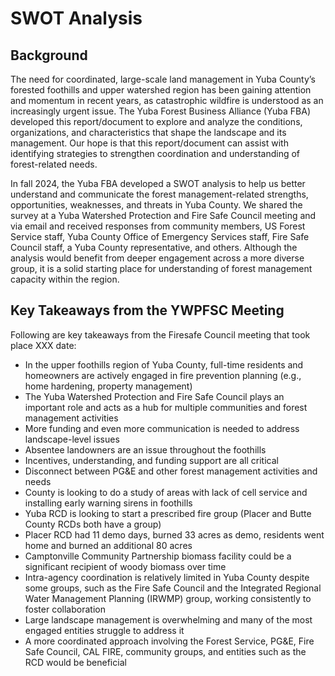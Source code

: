 # SWOT Analysis

## Background
The need for coordinated, large-scale land management in Yuba County’s forested foothills and upper watershed region has been gaining attention and momentum in recent years, as catastrophic wildfire is understood as an increasingly urgent issue. The Yuba Forest Business Alliance (Yuba FBA) developed this report/document to explore and analyze the conditions, organizations, and characteristics that shape the landscape and its management. Our hope is that this report/document can assist with identifying strategies to strengthen coordination and understanding of forest-related needs.  

In fall 2024, the Yuba FBA developed a SWOT analysis to help us better understand and communicate the forest management-related strengths, opportunities, weaknesses, and threats in Yuba County.  We shared the survey at a Yuba Watershed Protection and Fire Safe Council meeting and via email and received responses from community members, US Forest Service staff, Yuba County Office of Emergency Services staff, Fire Safe Council staff, a Yuba County representative, and others. Although the analysis would benefit from deeper engagement across a more diverse group, it is a solid starting place for understanding of forest management capacity within the region.  

## Key Takeaways from the YWPFSC Meeting
Following are key takeaways from the Firesafe Council meeting that took place XXX date:

- In the upper foothills region of Yuba County, full-time residents and homeowners are actively engaged in fire prevention planning (e.g., home hardening, property management) 
- The Yuba Watershed Protection and Fire Safe Council plays an important role and acts as a hub for multiple communities and forest management activities 
- More funding and even more communication is needed to address landscape-level issues 
- Absentee landowners are an issue throughout the foothills 
- Incentives, understanding, and funding support are all critical 
- Disconnect between PG&E and other forest management activities and needs 
- County is looking to do a study of areas with lack of cell service and installing early warning sirens in foothills 
- Yuba RCD is looking to start a prescribed fire group (Placer and Butte County RCDs both have a group) 
- Placer RCD had 11 demo days, burned 33 acres as demo, residents went home and burned an additional 80 acres 
- Camptonville Community Partnership biomass facility could be a significant recipient of woody biomass over time 
- Intra-agency coordination is relatively limited in Yuba County despite some groups, such as the Fire Safe Council and the Integrated Regional Water Management Planning (IRWMP) group, working consistently to foster collaboration 
- Large landscape management is overwhelming and many of the most engaged entities struggle to address it 
- A more coordinated approach involving the Forest Service, PG&E, Fire Safe Council, CAL FIRE, community groups, and entities such as the RCD would be beneficial 